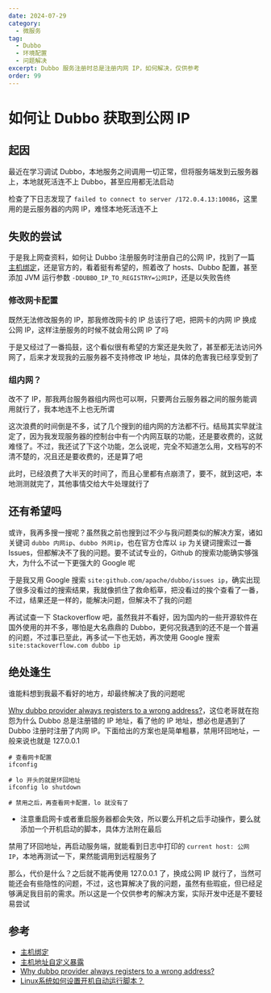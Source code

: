 ```yaml
---
date: 2024-07-29
category:
  - 微服务
tag:
  - Dubbo
  - 环境配置
  - 问题解决
excerpt: Dubbo 服务注册时总是注册内网 IP，如何解决，仅供参考
order: 99
---
```


# 如何让 Dubbo 获取到公网 IP

## 起因

最近在学习调试 Dubbo，本地服务之间调用一切正常，但将服务端发到云服务器上，本地就死活连不上 Dubbo，甚至应用都无法启动

检查了下日志发现了 `failed to connect to server /172.0.4.13:10086`，这里用的是云服务器的内网 IP，难怪本地死活连不上

## 失败的尝试

于是我上网查资料，如何让 Dubbo 注册服务时注册自己的公网 IP，找到了一篇 [主机绑定](https://cn.dubbo.apache.org/zh-cn/docs/advanced/hostname-binding/)，还是官方的，看着挺有希望的，照着改了 hosts、Dubbo 配置，甚至添加 JVM 运行参数 `-DDUBBO_IP_TO_REGISTRY=公网IP`，还是以失败告终

### 修改网卡配置

既然无法修改服务的 IP，那我修改网卡的 IP 总该行了吧，把网卡的内网 IP 换成公网 IP，这样注册服务的时候不就会用公网 IP 了吗

于是又经过了一番捣鼓，这个看似很有希望的方案还是失败了，甚至都无法访问外网了，后来才发现我的云服务器不支持修改 IP 地址，具体的危害我已经享受到了

### 组内网？

改不了 IP，那我两台服务器组内网也可以啊，只要两台云服务器之间的服务能调用就行了，我本地连不上也无所谓

这次浪费的时间倒是不多，试了几个搜到的组内网的方法都不行。结局其实早就注定了，因为我发现服务器的控制台中有一个内网互联的功能，还是要收费的，这就难怪了。不过，我还试了下这个功能，怎么说呢，完全不知道怎么用，文档写的不清不楚的，况且还是要收费的，还是算了吧

此时，已经浪费了大半天的时间了，而且心里都有点崩溃了，要不，就到这吧，本地测测就完了，其他事情交给大牛处理就行了

## 还有希望吗

或许，我再多搜一搜呢？虽然我之前也搜到过不少与我问题类似的解决方案，诸如关键词 `dubbo 内网ip`、`dubbo 外网ip`，也在官方仓库以 `ip` 为关键词搜索过一番 Issues，但都解决不了我的问题。要不试试专业的，Github 的搜索功能确实够强大，为什么不试一下更强大的 Google 呢

于是我又用 Google 搜索 `site:github.com/apache/dubbo/issues ip`，确实出现了很多没看过的搜索结果，我就像抓住了救命稻草，把没看过的挨个查看了一番，不过，结果还是一样的，能解决问题，但解决不了我的问题

再试试查一下 Stackoverflow 吧，虽然我并不看好，因为国内的一些开源软件在国外使用的并不多，哪怕是大名鼎鼎的 Dubbo，更何况我遇到的还不是一个普遍的问题，不过事已至此，再多试一下也无妨，再次使用 Google 搜索 `site:stackoverflow.com dubbo ip`

## 绝处逢生

谁能料想到我最不看好的地方，却最终解决了我的问题呢

[Why dubbo provider always registers to a wrong address?](https://stackoverflow.com/questions/56153450/why-dubbo-provider-always-registers-to-a-wrong-address)，这位老哥就在抱怨为什么 Dubbo 总是注册错的 IP 地址，看了他的 IP 地址，想必也是遇到了 Dubbo 注册时注册了内网 IP。下面给出的方案也是简单粗暴，禁用环回地址，一般来说也就是 127.0.0.1

```shell
# 查看网卡配置
ifconfig

# lo 开头的就是环回地址
ifconfig lo shutdown

# 禁用之后，再查看网卡配置，lo 就没有了
```

- 注意重启网卡或者重启服务器都会失效，所以要么开机之后手动操作，要么就添加一个开机启动的脚本，具体方法附在最后

禁用了环回地址，再启动服务端，就能看到日志中打印的 `current host: 公网IP`，本地再测试一下，果然能调用到远程服务了

那么，代价是什么？之后就不能再使用 127.0.0.1 了，换成公网 IP 就行了，当然可能还会有些隐性的问题，不过，这也算解决了我的问题，虽然有些瑕疵，但已经足够满足我目前的需求。所以这是一个仅供参考的解决方案，实际开发中还是不要轻易尝试

## 参考

- [主机绑定](https://cn.dubbo.apache.org/zh-cn/docs/advanced/hostname-binding/)
- [主机地址自定义暴露](https://cn.dubbo.apache.org/zh-cn/overview/mannual/java-sdk/advanced-features-and-usage/others/set-host/)
- [Why dubbo provider always registers to a wrong address?](https://stackoverflow.com/questions/56153450/why-dubbo-provider-always-registers-to-a-wrong-address)
- [Linux系统如何设置开机自动运行脚本？](https://www.cnblogs.com/yychuyu/p/13095732.html)
